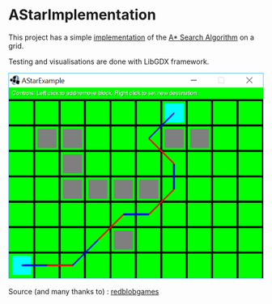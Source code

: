 # AStarImplementation

This project has a simple [implementation](https://github.com/eminbahadir98/AStarImplementation/tree/master/AStarTest/core/src/com/crow/astar) of the [A* Search Algorithm](https://en.wikipedia.org/wiki/A*_search_algorithm) on a grid.


Testing and visualisations are done with LibGDX framework.


![alt text](https://github.com/eminbahadir98/AStarImplementation/raw/master/ExecutableDemo/ScreenShot.png "")


Source (and many thanks to) : [redblobgames](https://www.redblobgames.com/pathfinding/a-star/introduction.html) 
